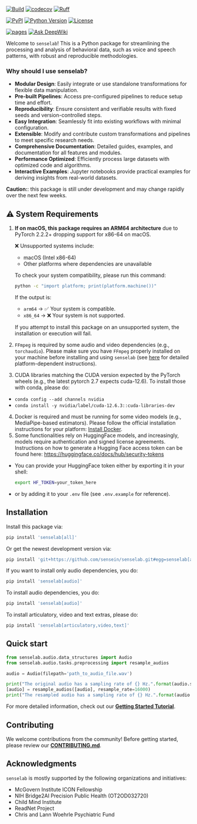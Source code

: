 [![Build](https://github.com/sensein/senselab/actions/workflows/main-branch-status.yaml/badge.svg)](https://github.com/sensein/senselab/actions/workflows/main-branch-status.yaml)
[![codecov](https://codecov.io/gh/sensein/senselab/graph/badge.svg?token=9S8WY128PO)](https://codecov.io/gh/sensein/senselab)
[![Ruff](https://img.shields.io/endpoint?url=https://raw.githubusercontent.com/astral-sh/ruff/main/assets/badge/v2.json)](https://github.com/astral-sh/ruff)

[![PyPI](https://img.shields.io/pypi/v/senselab.svg)](https://pypi.org/project/senselab/)
[![Python Version](https://img.shields.io/pypi/pyversions/senselab)](https://pypi.org/project/senselab)
[![License](https://img.shields.io/pypi/l/senselab)](https://opensource.org/licenses/Apache-2.0)

[![pages](https://img.shields.io/badge/api-docs-blue)](https://sensein.github.io/senselab)
[![Ask DeepWiki](https://deepwiki.com/badge.svg)](https://deepwiki.com/sensein/senselab)

Welcome to ```senselab```! This is a Python package for streamlining the processing and analysis of behavioral data, such as voice and speech patterns, with robust and reproducible methodologies.

### Why should I use senselab?
- **Modular Design**: Easily integrate or use standalone transformations for flexible data manipulation.
- **Pre-built Pipelines**: Access pre-configured pipelines to reduce setup time and effort.
- **Reproducibility**: Ensure consistent and verifiable results with fixed seeds and version-controlled steps.
- **Easy Integration**: Seamlessly fit into existing workflows with minimal configuration.
- **Extensible**: Modify and contribute custom transformations and pipelines to meet specific research needs.
- **Comprehensive Documentation**: Detailed guides, examples, and documentation for all features and modules.
- **Performance Optimized**: Efficiently process large datasets with optimized code and algorithms.
- **Interactive Examples**: Jupyter notebooks provide practical examples for deriving insights from real-world datasets.

**Caution:**: this package is still under development and may change rapidly over the next few weeks.

## ⚠️ System Requirements
1. **If on macOS, this package requires an ARM64 architecture** due to PyTorch 2.2.2+ dropping support for x86-64 on macOS.

    ❌ Unsupported systems include:
    - macOS (Intel x86-64)
    - Other platforms where dependencies are unavailable

    To check your system compatibility, please run this command:
    ```bash
    python -c "import platform; print(platform.machine())"
    ```

    If the output is:
    - `arm64` → ✅ Your system is compatible.
    - `x86_64` → ❌ Your system is not supported.

    If you attempt to install this package on an unsupported system, the installation or execution will fail.

2. `FFmpeg` is required by some audio and video dependencies (e.g., `torchaudio`). Please make sure you have `FFmpeg` properly installed on your machine before installing and using `senselab` (see [here](https://www.ffmpeg.org/download.html) for detailed platform-dependent instructions).

3. CUDA libraries matching the CUDA version expected by the PyTorch wheels (e.g., the latest pytorch 2.7 expects cuda-12.6). To install those with conda, please do:
  - ```conda config --add channels nvidia```
  - ```conda install -y nvidia/label/cuda-12.6.3::cuda-libraries-dev```
4. Docker is required and must be running for some video models (e.g., MediaPipe-based estimators).
Please follow the official installation instructions for your platform: [Install Docker](https://docs.docker.com/get-started/get-docker/).
5. Some functionalities rely on HuggingFace models, and increasingly, models require authentication and signed license agreements. Instructions on how to generate a Hugging Face access token can be found here: https://huggingface.co/docs/hub/security-tokens
  - You can provide your HuggingFace token either by exporting it in your shell:
    ```bash
    export HF_TOKEN=your_token_here
    ```
  - or by adding it to your `.env` file (see `.env.example` for reference).



## Installation
Install this package via:

```sh
pip install 'senselab[all]'
```

Or get the newest development version via:

```sh
pip install 'git+https://github.com/sensein/senselab.git#egg=senselab[all]'
```

If you want to install only audio dependencies, you do:
```sh
pip install 'senselab[audio]'
```

To install audio dependencies, you do:
```sh
pip install 'senselab[audio]'
```

To install articulatory, video and text extras, please do:
```sh
pip install 'senselab[articulatory,video,text]'
```

## Quick start
```Python
from senselab.audio.data_structures import Audio
from senselab.audio.tasks.preprocessing import resample_audios

audio = Audio(filepath='path_to_audio_file.wav')

print("The original audio has a sampling rate of {} Hz.".format(audio.sampling_rate))
[audio] = resample_audios([audio], resample_rate=16000)
print("The resampled audio has a sampling rate of {} Hz.".format(audio.sampling_rate))
```

For more detailed information, check out our [**Getting Started Tutorial**](https://github.com/sensein/senselab/blob/main/tutorials/audio/00_getting_started.ipynb).


## Contributing
We welcome contributions from the community! Before getting started, please review our [**CONTRIBUTING.md**](https://github.com/sensein/senselab/blob/main/CONTRIBUTING.md).

## Acknowledgments
`senselab` is mostly supported by the following organizations and initiatives:
- McGovern Institute ICON Fellowship
- NIH Bridge2AI Precision Public Health (OT2OD032720)
- Child Mind Institute
- ReadNet Project
- Chris and Lann Woehrle Psychiatric Fund
